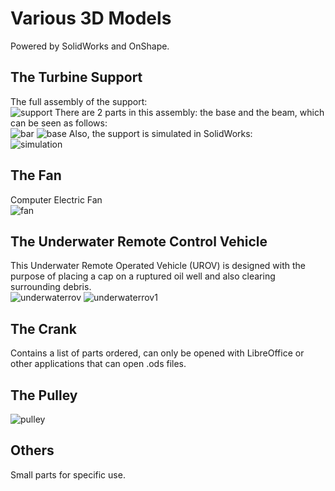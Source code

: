 # Various 3D Models
Powered by SolidWorks and OnShape.

## The Turbine Support
The full assembly of the support:<br />
![support](https://user-images.githubusercontent.com/30231031/39000512-38e55952-43c2-11e8-9d2f-557a848756c8.PNG)
There are 2 parts in this assembly: the base and the beam, which can be seen as follows:<br />
![bar](https://user-images.githubusercontent.com/30231031/39000945-28f6a4be-43c3-11e8-9e1c-7768316f8a6c.PNG)
![base](https://user-images.githubusercontent.com/30231031/39000947-2a7497ba-43c3-11e8-93af-5f232dbb86a7.PNG)
Also, the support is simulated in SolidWorks: <br />
![simulation](https://user-images.githubusercontent.com/30231031/39001164-a90fdd32-43c3-11e8-9517-eddac5433b9d.PNG)

## The Fan 
Computer Electric Fan<br />
![fan](https://user-images.githubusercontent.com/30231031/39676635-3ea61eda-513c-11e8-9d31-0e91c869adad.PNG)

## The Underwater Remote Control Vehicle
This Underwater Remote Operated Vehicle (UROV) is designed with the purpose of placing a
cap on a ruptured oil well and also clearing surrounding debris. <br />
![underwaterrov](https://user-images.githubusercontent.com/30231031/39676713-2ae260ce-513d-11e8-96cc-54cf1e47c1d4.PNG)
![underwaterrov1](https://user-images.githubusercontent.com/30231031/39676714-2aee73fa-513d-11e8-9b5c-8a5eec8264b3.PNG)
## The Crank
Contains a list of parts ordered, can only be opened with LibreOffice or other applications 
that can open .ods files.<br />
## The Pulley
![pulley](https://user-images.githubusercontent.com/30231031/39676674-b858d056-513c-11e8-9d57-4e02ae0efb33.PNG)
## Others
Small parts for specific use. 
